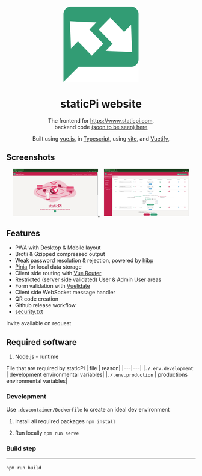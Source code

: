 <p align="center">
	<img src='./.github/logo.svg' width='200px'/>
</p>

<h1 align="center">staticPi website</h1>

<p align="center">
	The frontend for <a href='https://www.staticpi.com' target='_blank' rel='noopener noreferrer'>https://www.staticpi.com</a>,
	<br>backend code <a href='https://www.github.com/mrjackwills/staticpi_backend' target='_blank' rel='noopener noreferrer'>(soon to be seen) here</a>
</p>
<p align="center">
	Built using <a href='https://vuejs.org/' target='_blank' rel='noopener noreferrer'>vue.js</a>,
	in <a href='https://www.typescriptlang.org' target='_blank' rel='noopener noreferrer'>Typescript</a>,
	using <a href='https://vitejs.dev/' target='_blank' rel='noopener noreferrer'>vite</a>,
	and <a href='https://vuetifyjs.com/en/' target='_blank' rel='noopener noreferrer'>Vuetify</a>,
</p>


## Screenshots

<p align="center">
	<a href="https://raw.githubusercontent.com/mrjackwills/staticpi_vue/main/.github/screenshot_01.jpg" target='_blank' rel='noopener noreferrer'>
		<img src='./.github/screenshot_01.jpg' width='45%'/>
	</a>
	&nbsp;&nbsp;
	<a href="https://raw.githubusercontent.com/mrjackwills/staticpi_vue/main/.github/screenshot_02.jpg" target='_blank' rel='noopener noreferrer'>
		<img src='./.github/screenshot_02.jpg' width='45%'/>
	</a>
</p>

## Features

<ul>
	<li>PWA with Desktop & Mobile layout</li>
	<li>Brotli & Gzipped compressed output</li>
	<li>Weak password resolution & rejection, powered by <a href='https://haveibeenpwned.com/' target='_blank' rel='noopener noreferrer'>hibp</a></li>
	<li><a href="https://pinia.vuejs.org/" target='_blank' rel='noopener noreferrer'>Pinia</a> for local data storage</li>
	<li>Client side routing with <a href="https://router.vuejs.org/" target='_blank' rel='noopener noreferrer'>Vue Router</a></li>
	<li>Restricted (server side validated) User & Admin User areas</li>
	<li>Form validation with <a href="https://vuelidate.js.org/" target='_blank' rel='noopener noreferrer'>Vuelidate</a></li>
	<li>Client side WebSocket message handler</li>
	<li>QR code creation</li>
	<li>Github release workflow</li>
	<li><a href='https://securitytxt.org/' target='_blank' rel='noopener noreferrer'>security.txt</a></li>
</ul>

Invite available on request 

## Required software

1) <a href='https://nodejs.org/en/' target='_blank' rel='noopener noreferrer'>Node.js</a> - runtime

File that are required by staticPi
| file | reason|
|---|---|
|```./.env.development```	| development environmental variables|
|```./.env.production```	| productions environmental variables|

### Development

Use `.devcontainer/Dockerfile` to create an ideal dev environment

1) Install all required packages ```npm install```

2) Run locally ```npm run serve```

### Build step
---
```npm run build```